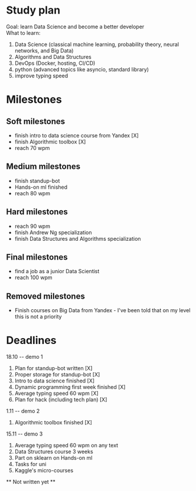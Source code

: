 # Study plan

Goal: learn Data Science and become a better developer
<br/>
What to learn:

1. Data Science (classical machine learning, probability theory, neural networks, and Big Data)
2. Algorithms and Data Structures
3. DevOps (Docker, hosting, CI/CD)
4. python (advanced topics like asyncio, standard library)
5. improve typing speed

# Milestones

## Soft milestones

- finish intro to data science course from Yandex [X]
- finish Algorithmic toolbox [X]
- reach 70 wpm

## Medium milestones

- finish standup-bot
- Hands-on ml finished
- reach 80 wpm

## Hard milestones

- reach 90 wpm
- finish Andrew Ng specialization
- finish Data Structures and Algorithms specialization

## Final milestones

- find a job as a junior Data Scientist
- reach 100 wpm

## Removed milestones

- Finish courses on Big Data from Yandex - I've been told that on my level this is not a priority

# Deadlines

18.10 -- demo 1

1. Plan for standup-bot written [X]
2. Proper storage for standup-bot [X]
3. Intro to data science finished [X]
4. Dynamic programming first week finished [X]
5. Average typing speed 60 wpm [X]
6. Plan for hack (including tech plan) [X]

1.11 -- demo 2

1. Algorithmic toolbox finished [X]

15.11 -- demo 3

1. Average typing speed 60 wpm on any text
2. Data Structures course 3 weeks
3. Part on sklearn on Hands-on ml
4. Tasks for uni 
5. Kaggle's micro-courses

** Not written yet **
